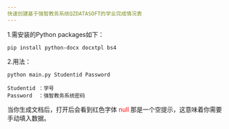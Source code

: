 ```yaml
---
快速创建基于强智教务系统QZDATASOFT的学业完成情况表
---
```

1.需安装的Python packages如下：


````
pip install python-docx docxtpl bs4
````

2.用法：
````
python main.py Studentid Password

Studentid ：学号
Password  ：强智教务系统密码

````
当你生成文档后，打开后会看到红色字体 <font color="#FF0000">null</font> 那是一个空提示，这意味着你需要手动填入数据。

